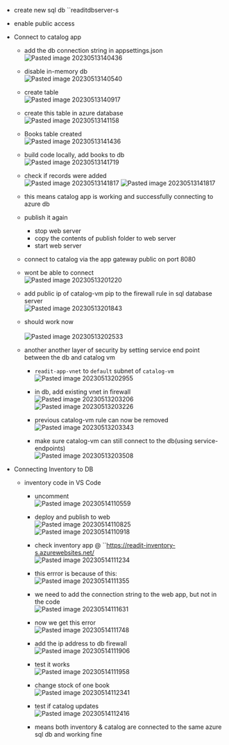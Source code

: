- create new sql db ``readitdbserver-s
- enable public access 
- Connect to catalog app
	- add the db connection string in appsettings.json<br>
	 ![Pasted image 20230513140436](https://github.com/salman-cissp/Deploy.WebApp.to.Azure/assets/134168108/11096b25-767c-4652-9136-53d64b7ba10f)

	- disable in-memory db<br>
	 ![Pasted image 20230513140540](https://github.com/salman-cissp/Deploy.WebApp.to.Azure/assets/134168108/fd50e0bd-d9a7-487b-b834-174575c1919c)

	- create table<br>
	 ![Pasted image 20230513140917](https://github.com/salman-cissp/Deploy.WebApp.to.Azure/assets/134168108/7363b9c4-ca48-4663-afac-af57d4a776b3)

	 - create this table in azure database<br>
	 ![Pasted image 20230513141158](https://github.com/salman-cissp/Deploy.WebApp.to.Azure/assets/134168108/9160903c-003d-4c7d-875f-2d3bc805ce82)
	 - Books table created<br>
	 ![Pasted image 20230513141436](https://github.com/salman-cissp/Deploy.WebApp.to.Azure/assets/134168108/8c8c8520-96c0-4744-9071-12a9adfd7a6b)

	 - build code locally, add books to db<br>
	 ![Pasted image 20230513141719](https://github.com/salman-cissp/Deploy.WebApp.to.Azure/assets/134168108/40023bc8-787b-48fd-892f-36ade839516c)


	 - check if records were added<br>
	 ![Pasted image 20230513141817](https://github.com/salman-cissp/Deploy.WebApp.to.Azure/assets/134168108/f3f08679-50a8-486c-a2af-acfc3881a653)
	 ![Pasted image 20230513141817](https://github.com/salman-cissp/Deploy.WebApp.to.Azure/assets/134168108/53a54bd3-81a0-40c1-bc70-03d8139b3b00)

	 - this means catalog app is working and successfully connecting to azure db
	 - publish it again
		 - stop web server
		 - copy the contents of publish folder to web server
		 - start web server
	 - connect to catalog via the app gateway public on port 8080
	 - wont be able to connect<br>
	 ![Pasted image 20230513201220](https://github.com/salman-cissp/Deploy.WebApp.to.Azure/assets/134168108/52cbf2b6-7298-4e11-86b7-6369c4b57b25)

	 - add public ip of catalog-vm pip to the firewall rule in sql database server<br>
  	 ![Pasted image 20230513201843](https://github.com/salman-cissp/Deploy.WebApp.to.Azure/assets/134168108/2c6aac1b-ca68-43c6-b460-2cf4179303d6)

	 - should work now<br>	 
	 ![Pasted image 20230513202533](https://github.com/salman-cissp/Deploy.WebApp.to.Azure/assets/134168108/4b15da43-6257-4d3f-8b66-c6a24231c910)

	 - another another layer of security by setting service end point between the db and catalog vm
		 - ``readit-app-vnet`` to ``default`` subnet of ``catalog-vm``<br>
		 ![Pasted image 20230513202955](https://github.com/salman-cissp/Deploy.WebApp.to.Azure/assets/134168108/22b631bc-156e-43e0-92df-8ffcf2f10219)
		 
		 - in db, add existing vnet in firewall<br>
		 ![Pasted image 20230513203206](https://github.com/salman-cissp/Deploy.WebApp.to.Azure/assets/134168108/97e5d26d-52e3-4526-a040-b76de4684e0a)
		 ![Pasted image 20230513203226](https://github.com/salman-cissp/Deploy.WebApp.to.Azure/assets/134168108/e93aca77-ac63-417e-97e8-b446e376efbc)

		 - previous catalog-vm rule can now be removed<br>
		 ![Pasted image 20230513203343](https://github.com/salman-cissp/Deploy.WebApp.to.Azure/assets/134168108/b98993be-2381-4714-9300-cbf378ec0658)

		 - make sure catalog-vm can still connect to the db(using service-endpoints)<br>
	  	 ![Pasted image 20230513203508](https://github.com/salman-cissp/Deploy.WebApp.to.Azure/assets/134168108/d391b151-fc7a-400d-8c2c-a412b5f01b98)

	 
- Connecting Inventory to DB
	- inventory code in VS Code
		- uncomment<br>
	![Pasted image 20230514110559](https://github.com/salman-cissp/Deploy.WebApp.to.Azure/assets/134168108/322d048d-a45d-4d2c-9174-5edd558aed07)

		- deploy and publish to web<br>
	![Pasted image 20230514110825](https://github.com/salman-cissp/Deploy.WebApp.to.Azure/assets/134168108/a7ab81b2-0a55-4689-8db1-d9f597dd580c)
![Pasted image 20230514110918](https://github.com/salman-cissp/Deploy.WebApp.to.Azure/assets/134168108/f73ebc4e-a6cf-456b-8441-cafdbb3d6c4d)

	
		- check inventory app @ ``https://readit-inventory-s.azurewebsites.net/<br>
	![Pasted image 20230514111234](https://github.com/salman-cissp/Deploy.WebApp.to.Azure/assets/134168108/defc833c-5ec2-4d3c-9512-c1655b44c607)

		- this errror is because of this:<br>
	![Pasted image 20230514111355](https://github.com/salman-cissp/Deploy.WebApp.to.Azure/assets/134168108/e5625555-f143-410a-92ce-56fbf8c458d7)

		- we need to add the connection string to the web app, but not in the code<br>
	![Pasted image 20230514111631](https://github.com/salman-cissp/Deploy.WebApp.to.Azure/assets/134168108/252144d6-4109-48fc-8916-151a442bd917)

		- now we get this error<br>
	![Pasted image 20230514111748](https://github.com/salman-cissp/Deploy.WebApp.to.Azure/assets/134168108/54973323-cf0b-4ca5-9dbf-49cb0a8f97e6)

		- add the ip address to db firewall<br>
	![Pasted image 20230514111906](https://github.com/salman-cissp/Deploy.WebApp.to.Azure/assets/134168108/c377b12f-a0c1-4925-be99-e53c78206e80)

		- test it works<br>
![Pasted image 20230514111958](https://github.com/salman-cissp/Deploy.WebApp.to.Azure/assets/134168108/1876c247-4d16-4fb0-b071-699612f6d5e8)

		- change stock of one book<br>
![Pasted image 20230514112341](https://github.com/salman-cissp/Deploy.WebApp.to.Azure/assets/134168108/aff34f0a-1527-4dab-b5f1-035fa13bc4a0)

		- test if catalog updates<br>
![Pasted image 20230514112416](https://github.com/salman-cissp/Deploy.WebApp.to.Azure/assets/134168108/d19bcd61-cc2b-4da4-8412-8cb488ab53df)

		- means both inventory & catalog are connected to the same azure sql db  and working fine<br>
